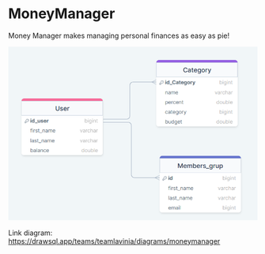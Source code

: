 # MoneyManager
Money Manager makes managing personal finances as easy as pie!

![db diagram](db_diagram.png)


Link diagram: https://drawsql.app/teams/teamlavinia/diagrams/moneymanager